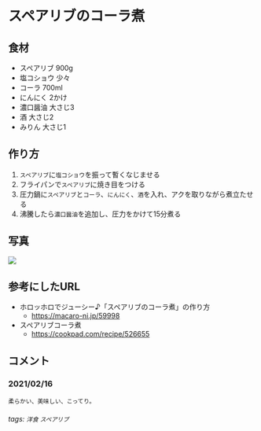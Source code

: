 # スペアリブのコーラ煮

## 食材

* スペアリブ 900g
* 塩コショウ 少々
* コーラ 700ml
* にんにく 2かけ
* 濃口醤油 大さじ3
* 酒 大さじ2
* みりん 大さじ1

## 作り方

1. `スペアリブ`に`塩コショウ`を振って暫くなじませる
2. フライパンで`スペアリブ`に焼き目をつける
3. 圧力鍋に`スペアリブ`と`コーラ`、`にんにく`、`酒`を入れ、アクを取りながら煮立たせる
4. 沸騰したら`濃口醤油`を追加し、圧力をかけて15分煮る

## 写真

![](https://i.imgur.com/vQ07Pww.jpg)

## 参考にしたURL

* ホロッホロでジューシー♪「スペアリブのコーラ煮」の作り方
    * <https://macaro-ni.jp/59998>
* スペアリブコーラ煮
    * <https://cookpad.com/recipe/526655>

## コメント

### 2021/02/16

```
柔らかい、美味しい、こってり。
```

###### tags: `洋食` `スペアリブ`

